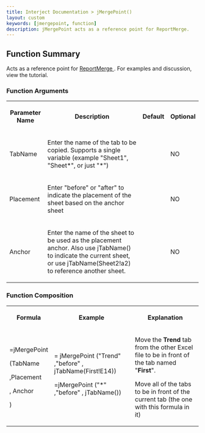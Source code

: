 ```yaml
---
title: Interject Documentation > jMergePoint()
layout: custom
keywords: [jmergepoint, function]
description: jMergePoint acts as a reference point for ReportMerge.
---
```


##  Function Summary 

Acts as a reference point for [ ReportMerge ](/wIndex/110723133.html) . For examples and discussion, view the tutorial. 

###  Function Arguments   
  
<table>  
<tr>  
<th>



Parameter Name 


</th>  
<th>



Description 


</th>  
<th>



Default 


</th>  
<th>



Optional 


</th> </tr>  
<tr>  
<td>



TabName 


</td>  
<td>

Enter the name of the tab to be copied. Supports a single variable (example "Sheet1", "Sheet*", or just "*") 
</td>  
<td>

  

</td>  
<td>



NO 


</td> </tr>  
<tr>  
<td>



Placement 


</td>  
<td>



Enter "before" or "after" to indicate the placement of the sheet based on the anchor sheet 


</td>  
<td>

  

</td>  
<td>

NO 
</td> </tr>  
<tr>  
<td>

Anchor 
</td>  
<td>

Enter the name of the sheet to be used as the placement anchor. Also use jTabName() to indicate the current sheet, or use jTabName(Sheet2!a2) to reference another sheet. 
</td>  
<td>

  

</td>  
<td>

NO 
</td> </tr> </table>

###  Function Composition   
  
<table>  
<tr>  
<th>



Formula 


</th>  
<th>



Example 


</th>  
<th>



Explanation 


</th> </tr>  
<tr>  
<td>



=jMergePoint 

(TabName 

,Placement 

,  Anchor 

) 


</td>  
<td>
= jMergePoint ("Trend" ,"before" , jTabName(First!E14)) 

=jMergePoint ("*" ,"before" , jTabName()) 

</td>  
<td>

Move the <b>Trend</b> tab from the other Excel file to be in front of the tab named "<b>First</b>".

  
Move all of the tabs to be in front of the current tab (the one with this formula in it) 


</td> </tr> </table>
